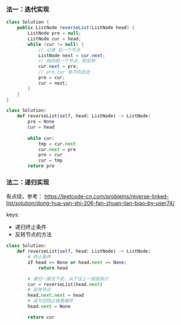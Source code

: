 ### 法一：迭代实现
```java
class Solution {
    public ListNode reverseList(ListNode head) {
        ListNode pre = null;
        ListNode cur = head;
        while (cur != null) {
            // 记录 后一个节点
            ListNode next = cur.next;
            // 指向前一个节点，即反转
            cur.next = pre;
            // pre,cur 依次向后走
            pre = cur;
            cur = next;
        }
    }
}      
```  

```Python
class Solution:
    def reverseList(self, head: ListNode) -> ListNode:
        pre = None
        cur = head
        
        while cur:
            tmp = cur.next
            cur.next = pre
            pre = cur
            cur = tmp
        return pre
```


### 法二：递归实现
有点绕，参考：
https://leetcode-cn.com/problems/reverse-linked-list/solution/dong-hua-yan-shi-206-fan-zhuan-lian-biao-by-user74/   

keys:
- 递归终止条件
- 反转节点的方法   
  
```python
class Solution:
    def reverseList(self, head: ListNode) -> ListNode:
        # 终止条件
        if head == None or head.next == None:
            return head

        # 递归一直往下走，从下往上一层层执行
        cur = reverseList(head.next)
        # 反转节点
        head.next.next = head
        # 设为空防止链表循环
        head.next = None

        return cur
```

